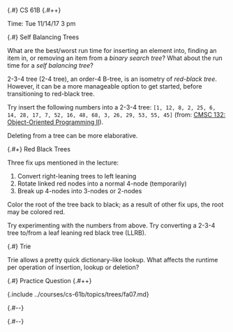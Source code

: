 
{.#} CS 61B
{.#++}

Time: Tue 11/14/17 3 pm

{.#} Self Balancing Trees

What are the best/worst run time for inserting an element into, finding an item in, or removing an item from a *binary search tree*? What about the run time for a *self balancing tree*?

2-3-4 tree (2-4 tree), an order-4 B-tree, is an isometry of *red-black tree*. However, it can be a more manageable option to get started, before transitioning to red-black tree.

Try insert the following numbers into a 2-3-4 tree: `[1, 12, 8, 2, 25, 6, 14, 28, 17, 7, 52, 16, 48, 68, 3, 26, 29, 53, 55, 45]` (from: [CMSC 132: Object-Oriented Programming II](https://www.cs.umd.edu/class/summer2016/cmsc132/lectures/Lecture17_2_3_4_tree.pdf)).

Deleting from a tree can be more elaborative.

{.#+} Red Black Trees

Three fix ups mentioned in the lecture:

1. Convert right-leaning trees to left leaning
1. Rotate linked red nodes into a normal 4-node (temporarily)
1. Break up 4-nodes into 3-nodes or 2-nodes

Color the root of the tree back to black; as a result of other fix ups, the root may be colored red.

Try experimenting with the numbers from above. Try converting a 2-3-4 tree to/from a leaf leaning red black tree (LLRB).

{.#} Trie

Trie allows a pretty quick dictionary-like lookup. What affects the runtime per operation of insertion, lookup or deletion?

{.#} Practice Question
{.#++}

{.include ../courses/cs-61b/topics/trees/fa07.md}

{.#--}

{.#--}

